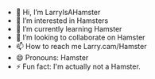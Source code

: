 - 👋 Hi, I’m LarryIsAHamster
- 👀 I’m interested in Hamsters
- 🌱 I’m currently learning Hamster
- 💞️ I’m looking to collaborate on Hamster
- 📫 How to reach me Larry.cam/Hamster
- 😄 Pronouns: Hamster
- ⚡ Fun fact: I'm actually not a Hamster.

<!---
LarryIsAHamster/LarryIsAHamster is a ✨ special ✨ repository because its `README.md` (this file) appears on your GitHub profile.
You can click the Preview link to take a look at your changes.
--->

